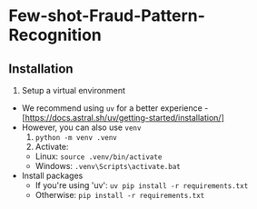 # Few-shot-Fraud-Pattern-Recognition

## Installation

1. Setup a virtual environment
  - We recommend using `uv` for a better experience - [https://docs.astral.sh/uv/getting-started/installation/]
  - However, you can also use `venv`
    1. `python -m venv .venv`
    2. Activate:
      - Linux: `source .venv/bin/activate`
      - Windows: `.venv\Scripts\activate.bat`
  - Install packages
    - If you're using 'uv': `uv pip install -r requirements.txt`
    - Otherwise: `pip install -r requirements.txt`